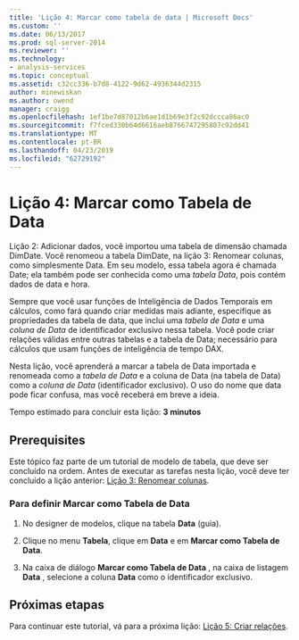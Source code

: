```yaml
---
title: 'Lição 4: Marcar como tabela de data | Microsoft Docs'
ms.custom: ''
ms.date: 06/13/2017
ms.prod: sql-server-2014
ms.reviewer: ''
ms.technology:
- analysis-services
ms.topic: conceptual
ms.assetid: c32cc336-b7d8-4122-9d62-4936344d2315
author: minewiskan
ms.author: owend
manager: craigg
ms.openlocfilehash: 1ef1be7d87012b6ae1d1b69e3f2c92dccca86ac0
ms.sourcegitcommit: f7fced330b64d6616aeb8766747295807c92dd41
ms.translationtype: MT
ms.contentlocale: pt-BR
ms.lasthandoff: 04/23/2019
ms.locfileid: "62729192"
---
```

# <a name="lesson-4-mark-as-date-table"></a>Lição 4: Marcar como Tabela de Data
  Lição 2: Adicionar dados, você importou uma tabela de dimensão chamada DimDate. Você renomeou a tabela DimDate, na lição 3: Renomear colunas, como simplesmente Data. Em seu modelo, essa tabela agora é chamada Date; ela também pode ser conhecida como uma *tabela Data*, pois contém dados de data e hora.  
  
 Sempre que você usar funções de Inteligência de Dados Temporais em cálculos, como fará quando criar medidas mais adiante, especifique as propriedades da tabela de data, que inclui uma *tabela de Data* e uma *coluna de Data* de identificador exclusivo nessa tabela. Você pode criar relações válidas entre outras tabelas e a tabela de Data; necessário para cálculos que usam funções de inteligência de tempo DAX.  
  
 Nesta lição, você aprenderá a marcar a tabela de Data importada e renomeada como a *tabela de Data* e a coluna de Data (na tabela de Data) como a *coluna de Data* (identificador exclusivo). O uso do nome que data pode ficar confusa, mas você receberá em breve a ideia.  
  
 Tempo estimado para concluir esta lição: **3 minutos**  
  
## <a name="prerequisites"></a>Prerequisites  
 Este tópico faz parte de um tutorial de modelo de tabela, que deve ser concluído na ordem. Antes de executar as tarefas nesta lição, você deve ter concluído a lição anterior: [Lição 3: Renomear colunas](rename-columns.md).  
  
### <a name="to-set-mark-as-date-table"></a>Para definir Marcar como Tabela de Data  
  
1.  No designer de modelos, clique na tabela **Data** (guia).  
  
2.  Clique no menu **Tabela**, clique em **Data** e em **Marcar como Tabela de Data**.  
  
3.  Na caixa de diálogo **Marcar como Tabela de Data** , na caixa de listagem **Data** , selecione a coluna **Data** como o identificador exclusivo.  
  
## <a name="next-steps"></a>Próximas etapas  
 Para continuar este tutorial, vá para a próxima lição: [Lição 5: Criar relações](lesson-4-create-relationships.md).  
  
  
